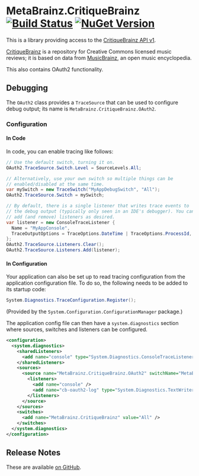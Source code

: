 # MetaBrainz.CritiqueBrainz [![Build Status][CI-S]][CI-L] [![NuGet Version][NuGet-S]][NuGet-L]

This is a library providing access to the
[CritiqueBrainz API v1][api-reference].

[CritiqueBrainz][home] is a repository for Creative Commons licensed
music reviews; it is based on data from [MusicBrainz][mb-home], an open
music encyclopedia.

This also contains OAuth2 functionality.

[CI-S]: https://github.com/Zastai/MetaBrainz.CritiqueBrainz/actions/workflows/build.yml/badge.svg
[CI-L]: https://github.com/Zastai/MetaBrainz.CritiqueBrainz/actions/workflows/build.yml

[NuGet-S]: https://img.shields.io/nuget/v/MetaBrainz.CritiqueBrainz
[NuGet-L]: https://nuget.org/packages/MetaBrainz.CritiqueBrainz

[api-reference]: https://critiquebrainz.readthedocs.io/api.html
[home]: https://critiquebrainz.org/
[mb-home]: https://musicbrainz.org/

## Debugging

The `OAuth2` class provides a `TraceSource` that can be used to
configure debug output; its name is `MetaBrainz.CritiqueBrainz.OAuth2`.

### Configuration

#### In Code

In code, you can enable tracing like follows:

```cs
// Use the default switch, turning it on.
OAuth2.TraceSource.Switch.Level = SourceLevels.All;

// Alternatively, use your own switch so multiple things can be
// enabled/disabled at the same time.
var mySwitch = new TraceSwitch("MyAppDebugSwitch", "All");
OAuth2.TraceSource.Switch = mySwitch;

// By default, there is a single listener that writes trace events to
// the debug output (typically only seen in an IDE's debugger). You can
// add (and remove) listeners as desired.
var listener = new ConsoleTraceListener {
  Name = "MyAppConsole",
  TraceOutputOptions = TraceOptions.DateTime | TraceOptions.ProcessId,
};
OAuth2.TraceSource.Listeners.Clear();
OAuth2.TraceSource.Listeners.Add(listener);
```

#### In Configuration

Your application can also be set up to read tracing configuration from
the application configuration file. To do so, the following needs to be
added to its startup code:

```cs
System.Diagnostics.TraceConfiguration.Register();
```

(Provided by the `System.Configuration.ConfigurationManager` package.)

The application config file can then have a `system.diagnostics` section
where sources, switches and listeners can be configured.

```xml
<configuration>
  <system.diagnostics>
    <sharedListeners>
      <add name="console" type="System.Diagnostics.ConsoleTraceListener" traceOutputOptions="DateTime,ProcessId" />
    </sharedListeners>
    <sources>
      <source name="MetaBrainz.CritiqueBrainz.OAuth2" switchName="MetaBrainz.CritiqueBrainz">
        <listeners>
          <add name="console" />
          <add name="cb-oauth2-log" type="System.Diagnostics.TextWriterTraceListener" initializeData="cb.oauth2.log" />
        </listeners>
      </source>
    </sources>
    <switches>
      <add name="MetaBrainz.CritiqueBrainz" value="All" />
    </switches>
  </system.diagnostics>
</configuration>
```

## Release Notes

These are available [on GitHub][release-notes].

[release-notes]: https://github.com/Zastai/MetaBrainz.CritiqueBrainz/releases
